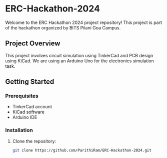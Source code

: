 # ERC-Hackathon-2024

Welcome to the ERC Hackathon 2024 project repository! This project is part of the hackathon organized by BITS Pilani Goa Campus.

## Project Overview
This project involves circuit simulation using TinkerCad and PCB design using KiCad. We are using an Arduino Uno for the electronics simulation task.

## Getting Started
### Prerequisites
- TinkerCad account
- KiCad software
- Arduino IDE

### Installation
1. Clone the repository:
   ```bash
   git clone https://github.com/ParithiRam/ERC-Hackathon-2024.git

